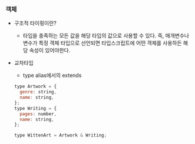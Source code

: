 ### 객체

- 구조적 타이핑이란?

  - 타입을 충족하는 모든 값을 해당 타입의 값으로 사용할 수 있다.
    즉, 매개변수나 변수가 특정 객체 타입으로 선언되면 타입스크립트에 어떤 객체를 사용하든 해당 속성이 있어야한다.

- 교차타입

  - type alias에서의 extends

  ```javascript
  type Artwork = {
    genre: string,
    name: string,
  };
  type Writing = {
    pages: number,
    name: string,
  };

  type WittenArt = Artwork & Writing;
  ```
